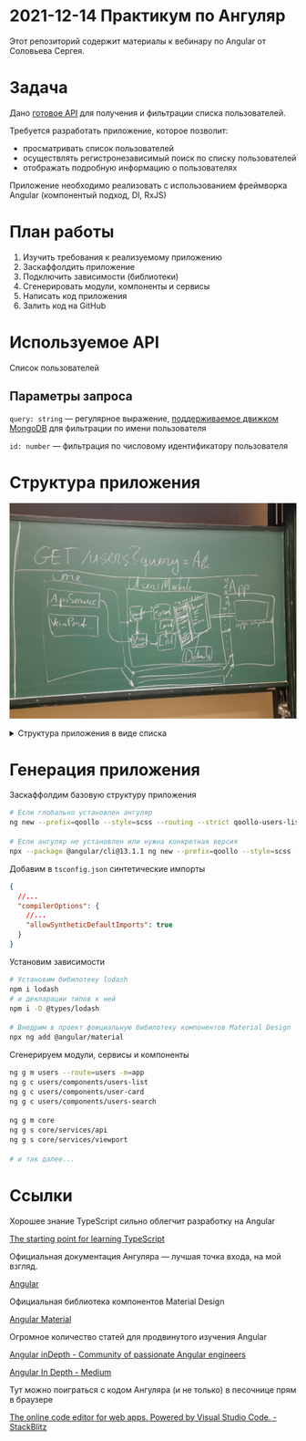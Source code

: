 # 2021-12-14 Практикум по Ангуляр

Этот репозиторий содержит материалы к вебинару по Angular от Соловьева Сергея.

# Задача

Дано [готовое API](https://www.notion.so/2021-12-14-6381f4ee9e81463c9a82ba32f19fa6db) для получения и фильтрации списка пользователей.

Требуется разработать приложение, которое позволит:

- просматривать список пользователей
- осуществлять регистронезависимый поиск по списку пользователей
- отображать подробную информацию о пользователях

Приложение необходимо реализовать с использованием фреймворка Angular (компонентый подход, DI, RxJS)

# План работы

1. Изучить требования к реализуемому приложению
2. Заскаффолдить приложение
3. Подключить зависимости (библиотеки)
4. Сгенерировать модули, компоненты и сервисы
5. Написать код приложения
6. Залить код на GitHub

# Используемое API

Список пользователей

[](https://sdal.pw/api/cdc/users)

## Параметры запроса

`query: string` — регулярное выражение, [поддерживаемое движком MongoDB](https://docs.mongodb.com/manual/reference/operator/query/regex/) для фильтрации по имени пользователя

`id: number` — фильтрация по числовому идентификатору пользователя

# Структура приложения

![Структура приложения](docs/app-sctructure.png)

<details>
  <summary>
    Структура приложения в виде списка
  </summary>
  ```md
  1. core.module
      1. services
          1. api.service
          2. viewport.service
      2. models
          1. user.model
          2. users-search-params.model
      3. utils
  2. users.module
      1. services
          1. users.service
          2. users-search-params.service
      2. components
          1. users-page.component
          2. users-list.component
          3. users-search.component
          4. user-details.component
  3. app.module
      1. components
          1. app.component
  ```
</details>

# Генерация приложения

Заскаффолдим базовую структуру приложения

```bash
# Если глобально установлен ангуляр
ng new --prefix=qoollo --style=scss --routing --strict qoollo-users-list

# Если ангуляр не установлен или нужна конкретная версия
npx --package @angular/cli@13.1.1 ng new --prefix=qoollo --style=scss --routing --strict qoollo-users-list
```

Добавим в `tsconfig.json` синтетические импорты

```json
{
  //...
  "compilerOptions": {
    //...
    "allowSyntheticDefaultImports": true
  }
}
```

Установим зависимости

```bash
# Установим бибилотеку lodash
npm i lodash
# и декларации типов к ней
npm i -D @types/lodash

# Внедрим в проект фоициальную бибилотеку компонентов Material Design
npx ng add @angular/material
```

Сгенерируем модули, сервисы и компоненты

```bash
ng g m users --route=users -m=app
ng g c users/components/users-list
ng g c users/components/user-card
ng g c users/components/users-search

ng g m core
ng g s core/services/api
ng g s core/services/viewport

# и так далее...
```

# Ссылки

Хорошее знание TypeScript сильно облегчит разработку на Angular

[The starting point for learning TypeScript](https://www.typescriptlang.org/docs/)

Официальная документация Ангуляра — лучшая точка входа, на мой взгляд.

[Angular](https://angular.io/docs)

Официальная библиотека компонентов Material Design

[Angular Material](https://material.angular.io/)

Огромное количество статей для продвинутого изучения Angular

[Angular inDepth - Community of passionate Angular engineers](https://indepth.dev/angular)

[Angular In Depth - Medium](https://medium.com/angular-in-depth)

Тут можно поиграться с кодом Ангуляра (и не только) в песочнице прям в браузере

[The online code editor for web apps. Powered by Visual Studio Code. - StackBlitz](https://stackblitz.com/)
